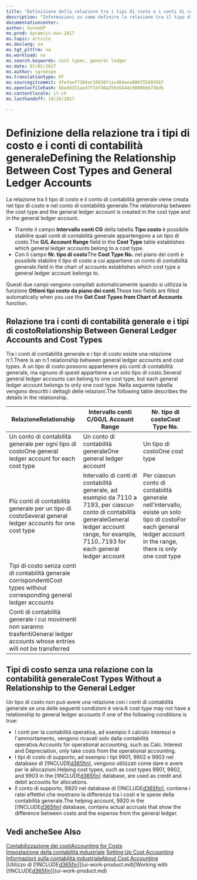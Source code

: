 ```yaml
---
title: "Definizione della relazione tra i tipi di costo e i conti di contabilità generale"
description: "Informazioni su come definire la relazione tra il tipo di costo e il conto di contabilità generale."
documentationcenter: 
author: SorenGP
ms.prod: dynamics-nav-2017
ms.topic: article
ms.devlang: na
ms.tgt_pltfrm: na
ms.workload: na
ms.search.keywords: cost types, general ledger
ms.date: 07/01/2017
ms.author: sgroespe
ms.translationtype: HT
ms.sourcegitcommit: 4fefaef7380ac10836fcac404eea006f55d8556f
ms.openlocfilehash: 6bedd251aad7f15f40a255e5b44c6080bbb73bdb
ms.contentlocale: it-ch
ms.lasthandoff: 10/16/2017

---
```

# <a name="defining-the-relationship-between-cost-types-and-general-ledger-accounts"></a><span data-ttu-id="89c08-103">Definizione della relazione tra i tipi di costo e i conti di contabilità generale</span><span class="sxs-lookup"><span data-stu-id="89c08-103">Defining the Relationship Between Cost Types and General Ledger Accounts</span></span>
<span data-ttu-id="89c08-104">La relazione tra il tipo di costo e il conto di contabilità generale viene creata nel tipo di costo e nel conto di contabilità generale.</span><span class="sxs-lookup"><span data-stu-id="89c08-104">The relationship between the cost type and the general ledger account is created in the cost type and in the general ledger account.</span></span>  

* <span data-ttu-id="89c08-105">Tramite il campo **Intervallo conti CG** della tabella **Tipo costo** è possibile stabilire quali conti di contabilità generale appartengono a un tipo di costo.</span><span class="sxs-lookup"><span data-stu-id="89c08-105">The **G/L Account Range** field in the **Cost Type** table establishes which general ledger accounts belong to a cost type.</span></span>  
* <span data-ttu-id="89c08-106">Con il campo **Nr. tipo di costo**</span><span class="sxs-lookup"><span data-stu-id="89c08-106">The **Cost Type No.**</span></span> <span data-ttu-id="89c08-107">nel piano dei conti è possibile stabilire il tipo di costo a cui appartiene un conto di contabilità generale.</span><span class="sxs-lookup"><span data-stu-id="89c08-107">field in the chart of accounts establishes which cost type a general ledger account belongs to.</span></span>  

<span data-ttu-id="89c08-108">Questi due campi vengono compilati automaticamente quando si utilizza la funzione **Ottieni tipi costo da piano dei conti**.</span><span class="sxs-lookup"><span data-stu-id="89c08-108">These two fields are filled automatically when you use the **Get Cost Types from Chart of Accounts** function.</span></span>  

## <a name="relationship-between-general-ledger-accounts-and-cost-types"></a><span data-ttu-id="89c08-109">Relazione tra i conti di contabilità generale e i tipi di costo</span><span class="sxs-lookup"><span data-stu-id="89c08-109">Relationship Between General Ledger Accounts and Cost Types</span></span>  
<span data-ttu-id="89c08-110">Tra i conti di contabilità generale e i tipi di costo esiste una relazione n:1.</span><span class="sxs-lookup"><span data-stu-id="89c08-110">There is an n:1 relationship between general ledger accounts and cost types.</span></span> <span data-ttu-id="89c08-111">A un tipo di costo possono appartenere più conti di contabilità generale, ma ognuno di questi appartiene a un solo tipo di costo.</span><span class="sxs-lookup"><span data-stu-id="89c08-111">Several general ledger accounts can belong to one cost type, but each general ledger account belongs to only one cost type.</span></span> <span data-ttu-id="89c08-112">Nella seguente tabella vengono descritti i dettagli delle relazioni.</span><span class="sxs-lookup"><span data-stu-id="89c08-112">The following table describes the details in the relationship.</span></span>  

|<span data-ttu-id="89c08-113">Relazione</span><span class="sxs-lookup"><span data-stu-id="89c08-113">Relationship</span></span>|<span data-ttu-id="89c08-114">**Intervallo conti C/G**</span><span class="sxs-lookup"><span data-stu-id="89c08-114">**G/L Account Range**</span></span>|<span data-ttu-id="89c08-115">**Nr. tipo di costo**</span><span class="sxs-lookup"><span data-stu-id="89c08-115">**Cost Type No.**</span></span>|  
|------------------|------------------------------------------------|-------------------------------------------|  
|<span data-ttu-id="89c08-116">Un conto di contabilità generale per ogni tipo di costo</span><span class="sxs-lookup"><span data-stu-id="89c08-116">One general ledger account for each cost type</span></span>|<span data-ttu-id="89c08-117">Un conto di contabilità generale</span><span class="sxs-lookup"><span data-stu-id="89c08-117">One general ledger account</span></span>|<span data-ttu-id="89c08-118">Un tipo di costo</span><span class="sxs-lookup"><span data-stu-id="89c08-118">One cost type</span></span>|  
|<span data-ttu-id="89c08-119">Più conti di contabilità generale per un tipo di costo</span><span class="sxs-lookup"><span data-stu-id="89c08-119">Several general ledger accounts for one cost type</span></span>|<span data-ttu-id="89c08-120">Intervallo di conti di contabilità generale, ad esempio da 7110 a 7193, per ciascun conto di contabilità generale</span><span class="sxs-lookup"><span data-stu-id="89c08-120">General ledger account range, for example, 7110..7193 for each general ledger account</span></span>|<span data-ttu-id="89c08-121">Per ciascun conto di contabilità generale nell'intervallo, esiste un solo tipo di costo</span><span class="sxs-lookup"><span data-stu-id="89c08-121">For each general ledger account in the range, there is only one cost type</span></span>|  
|<span data-ttu-id="89c08-122">Tipi di costo senza conti di contabilità generale corrispondenti</span><span class="sxs-lookup"><span data-stu-id="89c08-122">Cost types without corresponding general ledger accounts</span></span>|<Empty>||  
|<span data-ttu-id="89c08-123">Conti di contabilità generale i cui movimenti non saranno trasferiti</span><span class="sxs-lookup"><span data-stu-id="89c08-123">General ledger accounts whose entries will not be transferred</span></span>||<Empty>|  

## <a name="cost-types-without-a-relationship-to-the-general-ledger"></a><span data-ttu-id="89c08-124">Tipi di costo senza una relazione con la contabilità generale</span><span class="sxs-lookup"><span data-stu-id="89c08-124">Cost Types Without a Relationship to the General Ledger</span></span>  
<span data-ttu-id="89c08-125">Un tipo di costo non può avere una relazione con i conti di contabilità generale se una delle seguenti condizioni è vera:</span><span class="sxs-lookup"><span data-stu-id="89c08-125">A cost type may not have a relationship to general ledger accounts if one of the following conditions is true:</span></span>  

* <span data-ttu-id="89c08-126">I conti per la contabilità operativa, ad esempio il calcolo interessi e l'ammortamento, vengono ricavati solo dalla contabilità operativa.</span><span class="sxs-lookup"><span data-stu-id="89c08-126">Accounts for operational accounting, such as Calc. Interest and Depreciation, only take costs from the operational accounting.</span></span>  
* <span data-ttu-id="89c08-127">I tipi di costo di supporto, ad esempio i tipi 9901, 9902 e 9903 nel database di [!INCLUDE[d365fin](includes/d365fin_md.md)], vengono utilizzati come dare e avere per le allocazioni.</span><span class="sxs-lookup"><span data-stu-id="89c08-127">Helping cost types, such as cost types 9901, 9902, and 9903 in the [!INCLUDE[d365fin](includes/d365fin_md.md)] database, are used as credit and debit accounts for allocations.</span></span>  
* <span data-ttu-id="89c08-128">Il conto di supporto, 9920 nel database di [!INCLUDE[d365fin](includes/d365fin_md.md)], contiene i ratei effettivi che mostrano la differenza tra i costi e le spese della contabilità generale.</span><span class="sxs-lookup"><span data-stu-id="89c08-128">The helping account, 9920 in the [!INCLUDE[d365fin](includes/d365fin_md.md)] database, contains actual accruals that show the difference between costs and the expense from the general ledger.</span></span>  

## <a name="see-also"></a><span data-ttu-id="89c08-129">Vedi anche</span><span class="sxs-lookup"><span data-stu-id="89c08-129">See Also</span></span>  
[<span data-ttu-id="89c08-130">Contabilizzazione dei costi</span><span class="sxs-lookup"><span data-stu-id="89c08-130">Accounting for Costs</span></span>](finance-manage-cost-accounting.md)  
<span data-ttu-id="89c08-131">[Impostazione della contabilità industriale](finance-set-up-cost-accounting.md) </span><span class="sxs-lookup"><span data-stu-id="89c08-131">[Setting Up Cost Accounting](finance-set-up-cost-accounting.md) </span></span>  
[<span data-ttu-id="89c08-132">Informazioni sulla contabilità industriale</span><span class="sxs-lookup"><span data-stu-id="89c08-132">About Cost Accounting</span></span>](finance-about-cost-accounting.md)  
<span data-ttu-id="89c08-133">[Utilizzo di [!INCLUDE[d365fin](includes/d365fin_md.md)]](ui-work-product.md)</span><span class="sxs-lookup"><span data-stu-id="89c08-133">[Working with [!INCLUDE[d365fin](includes/d365fin_md.md)]](ui-work-product.md)</span></span>

